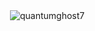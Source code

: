 <p align="left">
</p>

<p>&nbsp;<img align="center" src="https://github-readme-stats.vercel.app/api?username=quantumghost7&show_icons=true&locale=en" alt="quantumghost7" /></p>
